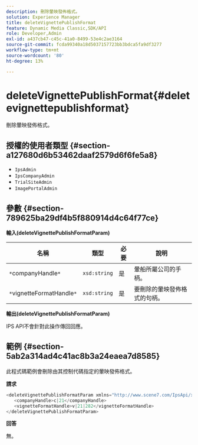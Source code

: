 ```yaml
---
description: 刪除暈映發佈格式。
solution: Experience Manager
title: deleteVignettePublishFormat
feature: Dynamic Media Classic,SDK/API
role: Developer,Admin
exl-id: a437cb47-c45c-41a0-8499-53e4c2ae3164
source-git-commit: fcda99340a18d5037157723bb3bdca5fa9df3277
workflow-type: tm+mt
source-wordcount: '80'
ht-degree: 13%

---
```


# deleteVignettePublishFormat{#deletevignettepublishformat}

刪除暈映發佈格式。

## 授權的使用者類型 {#section-a127680d6b53462daaf2579d6f6fe5a8}

* `IpsAdmin`
* `IpsCompanyAdmin`
* `TrialSiteAdmin`
* `ImagePortalAdmin`

## 參數 {#section-789625ba29df4b5f880914d4c64f77ce}

**輸入(deleteVignettePublishFormatParam)**

| 名稱 | 類型 | 必要 | 說明 |
|---|---|---|---|
| `*`companyHandle`*` | `xsd:string` | 是 | 暈船所屬公司的手柄。 |
| `*`vignetteFormatHandle`*` | `xsd:string` | 是 | 要刪除的暈映發佈格式的句柄。 |

**輸出(deleteVignettePublishFormatParam)**

IPS API不會針對此操作傳回回應。

## 範例 {#section-5ab2a314ad4c41ac8b3a24eaea7d8585}

此程式碼範例會刪除由其控制代碼指定的暈映發佈格式。

**請求**

```java
<deleteVignettePublishFormatParam xmlns="http://www.scene7.com/IpsApi/xsd/2008-01-15">
   <companyHandle>c|21</companyHandle>
   <vignetteFormatHandle>v|21|282</vignetteFormatHandle>
</deleteVignettePublishFormatParam>
```

**回答**

無。
